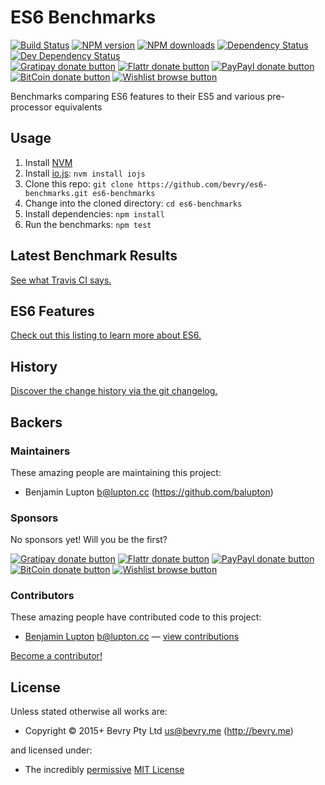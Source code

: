 
<!-- TITLE/ -->

# ES6 Benchmarks

<!-- /TITLE -->


<!-- BADGES/ -->

[![Build Status](https://img.shields.io/travis/bevry/es6-benchmarks/master.svg)](http://travis-ci.org/bevry/es6-benchmarks "Check this project's build status on TravisCI")
[![NPM version](https://img.shields.io/npm/v/es6-benchmarks.svg)](https://npmjs.org/package/es6-benchmarks "View this project on NPM")
[![NPM downloads](https://img.shields.io/npm/dm/es6-benchmarks.svg)](https://npmjs.org/package/es6-benchmarks "View this project on NPM")
[![Dependency Status](https://img.shields.io/david/bevry/es6-benchmarks.svg)](https://david-dm.org/bevry/es6-benchmarks)
[![Dev Dependency Status](https://img.shields.io/david/dev/bevry/es6-benchmarks.svg)](https://david-dm.org/bevry/es6-benchmarks#info=devDependencies)<br/>
[![Gratipay donate button](https://img.shields.io/gratipay/bevry.svg)](https://www.gratipay.com/bevry/ "Donate weekly to this project using Gratipay")
[![Flattr donate button](https://img.shields.io/badge/flattr-donate-yellow.svg)](http://flattr.com/thing/344188/balupton-on-Flattr "Donate monthly to this project using Flattr")
[![PayPayl donate button](https://img.shields.io/badge/paypal-donate-yellow.svg)](https://www.paypal.com/cgi-bin/webscr?cmd=_s-xclick&hosted_button_id=QB8GQPZAH84N6 "Donate once-off to this project using Paypal")
[![BitCoin donate button](https://img.shields.io/badge/bitcoin-donate-yellow.svg)](https://bevry.me/bitcoin "Donate once-off to this project using BitCoin")
[![Wishlist browse button](https://img.shields.io/badge/wishlist-donate-yellow.svg)](https://bevry.me/wishlist "Buy an item on our wishlist for us")

<!-- /BADGES -->


<!-- DESCRIPTION/ -->

Benchmarks comparing ES6 features to their ES5 and various pre-processor equivalents

<!-- /DESCRIPTION -->


## Usage

1. Install [NVM](https://github.com/creationix/nvm)
1. Install [io.js](https://iojs.org): `nvm install iojs`
1. Clone this repo: `git clone https://github.com/bevry/es6-benchmarks.git es6-benchmarks`
1. Change into the cloned directory: `cd es6-benchmarks`
1. Install dependencies: `npm install`
1. Run the benchmarks: `npm test`

## Latest Benchmark Results

[See what Travis CI says.](https://travis-ci.org/bevry/es6-benchmarks)

## ES6 Features

[Check out this listing to learn more about ES6.](https://github.com/lukehoban/es6features)

## History
[Discover the change history via the git changelog.](https://github.com/bevry/es6-benchmarks/commits/master)


<!-- BACKERS/ -->

## Backers

### Maintainers

These amazing people are maintaining this project:

- Benjamin Lupton <b@lupton.cc> (https://github.com/balupton)

### Sponsors

No sponsors yet! Will you be the first?

[![Gratipay donate button](https://img.shields.io/gratipay/bevry.svg)](https://www.gratipay.com/bevry/ "Donate weekly to this project using Gratipay")
[![Flattr donate button](https://img.shields.io/badge/flattr-donate-yellow.svg)](http://flattr.com/thing/344188/balupton-on-Flattr "Donate monthly to this project using Flattr")
[![PayPayl donate button](https://img.shields.io/badge/paypal-donate-yellow.svg)](https://www.paypal.com/cgi-bin/webscr?cmd=_s-xclick&hosted_button_id=QB8GQPZAH84N6 "Donate once-off to this project using Paypal")
[![BitCoin donate button](https://img.shields.io/badge/bitcoin-donate-yellow.svg)](https://bevry.me/bitcoin "Donate once-off to this project using BitCoin")
[![Wishlist browse button](https://img.shields.io/badge/wishlist-donate-yellow.svg)](https://bevry.me/wishlist "Buy an item on our wishlist for us")

### Contributors

These amazing people have contributed code to this project:

- [Benjamin Lupton](https://github.com/balupton) <b@lupton.cc> — [view contributions](https://github.com/bevry/es6-benchmarks/commits?author=balupton)

[Become a contributor!](https://github.com/bevry/es6-benchmarks/blob/master/CONTRIBUTING.md#files)

<!-- /BACKERS -->


<!-- LICENSE/ -->

## License

Unless stated otherwise all works are:

- Copyright &copy; 2015+ Bevry Pty Ltd <us@bevry.me> (http://bevry.me)

and licensed under:

- The incredibly [permissive](http://en.wikipedia.org/wiki/Permissive_free_software_licence) [MIT License](http://opensource.org/licenses/mit-license.php)

<!-- /LICENSE -->
